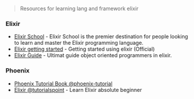 >  Resources for learning lang and framework elixir

### Elixir
-   [Elixir School](https://elixirschool.com/en/) - Elixir School is the premier destination for people looking to learn and master the Elixir programming language.
-   [Elixir getting started](https://elixir-lang.org/getting-started/introduction.html) - Getting started using elixir (Official)
-   [Elixir Guide](http://www.binarywebpark.com/ultimate-guide-elixir-object-oriented-programmers/) - Ultimat guide object oriented programmers in elixir.

### Phoenix
-   [Phoenix Tutorial Book @phoenix-tutorial](https://www.phoenix-tutorial.com/)
-   [Elixir @tutorialspoint](https://www.tutorialspoint.com/elixir/index.htm) - Learn Elixir absolute beginner
